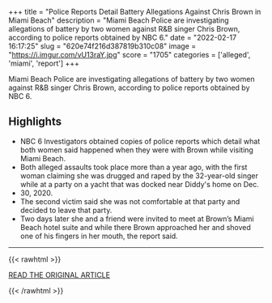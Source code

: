 +++
title = "Police Reports Detail Battery Allegations Against Chris Brown in Miami Beach"
description = "Miami Beach Police are investigating allegations of battery by two women against R&B singer Chris Brown, according to police reports obtained by NBC 6."
date = "2022-02-17 16:17:25"
slug = "620e74f216d387819b310c08"
image = "https://i.imgur.com/vU13raY.jpg"
score = "1705"
categories = ['alleged', 'miami', 'report']
+++

Miami Beach Police are investigating allegations of battery by two women against R&B singer Chris Brown, according to police reports obtained by NBC 6.

## Highlights

- NBC 6 Investigators obtained copies of police reports which detail what both women said happened when they were with Brown while visiting Miami Beach.
- Both alleged assaults took place more than a year ago, with the first woman claiming she was drugged and raped by the 32-year-old singer while at a party on a yacht that was docked near Diddy's home on Dec.
- 30, 2020.
- The second victim said she was not comfortable at that party and decided to leave that party.
- Two days later she and a friend were invited to meet at Brown’s Miami Beach hotel suite and while there Brown approached her and shoved one of his fingers in her mouth, the report said.

---

{{< rawhtml >}}
  <p class="article-category">
    <a target="_blank" href="https://www.nbcmiami.com/news/local/police-reports-detail-battery-allegations-against-chris-brown-in-miami-beach/2692735/">READ THE ORIGINAL ARTICLE</a>
  </p>
{{< /rawhtml >}}
